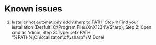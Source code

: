 # Known issues

1. Installer not automaticaly add vsharp to PATH:
   Step 1: Find your installation (Deafult: C:\Program Files\XnX1234\VSharp),
   Step 2: Open cmd as Admin,
   Step 3: Type: setx PATH "%PATH%;C:\localization\of\vsharp" /M
   Done!
